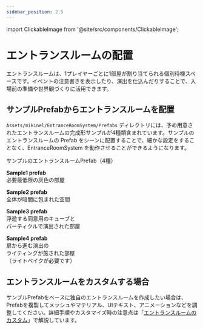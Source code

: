 ```yaml
---
sidebar_position: 2.5
---
```


import ClickableImage from '@site/src/components/ClickableImage';

# エントランスルームの配置

エントランスルームは、1プレイヤーごとに1部屋が割り当てられる個別待機スペースです。イベントの注意書きを表示したり、演出を仕込んだりすることで、入場前の準備や世界観づくりに活用できます。

## サンプルPrefabからエントランスルームを配置

`Assets/mikinel/EntranceRoomSystem/Prefabs` ディレクトリには、予め用意されたエントランスルームの完成形サンプルが4種類含まれています。サンプルのエントランスルームの Prefab をシーンに配置することで、細かな設定をすることなく、EntranceRoomSystem を動作させることができるようになります。

<ClickableImage src="/img/ers-entrance-room-sample-prefabs.png" alt="ERSEntranceRoom サンプルPrefab一覧" />
<p style={{ textAlign: 'center' }}>サンプルのエントランスルームPrefab（4種）</p>

<div className="row sample-room-gallery">
  <div className="col col--3 sample-room-gallery__item">
    <ClickableImage src="/img/ers-room-sample-1.png" alt="ERSEntranceRoom Sample1" />
    <p className="sample-room-gallery__caption"><strong>Sample1 prefab</strong><br />必要最低限の灰色の部屋</p>
  </div>
  <div className="col col--3 sample-room-gallery__item">
    <ClickableImage src="/img/ers-room-sample-2.png" alt="ERSEntranceRoom Sample2" />
    <p className="sample-room-gallery__caption"><strong>Sample2 prefab</strong><br />全体が暗闇に包まれた空間</p>
  </div>
  <div className="col col--3 sample-room-gallery__item">
    <ClickableImage src="/img/ers-room-sample-3.png" alt="ERSEntranceRoom Sample3" />
    <p className="sample-room-gallery__caption"><strong>Sample3 prefab</strong><br />浮遊する同意用のキューブと<br />パーティクルで演出された部屋</p>
  </div>
  <div className="col col--3 sample-room-gallery__item">
    <ClickableImage src="/img/ers-room-sample-4.png" alt="ERSEntranceRoom Sample4" />
    <p className="sample-room-gallery__caption"><strong>Sample4 prefab</strong><br />扉から進む演出の<br />ライティングが施された部屋<br />（ライトベイクが必要です）</p>
  </div>
</div>

## エントランスルームをカスタムする場合

サンプルPrefabをベースに独自のエントランスルームを作成したい場合は、Prefabを複製してメッシュやマテリアル、UIテキスト、アニメーションなどを調整してください。詳細手順やカスタマイズ時の注意点は「[エントランスルームのカスタム](custom-entrance-room.md)」で解説しています。
